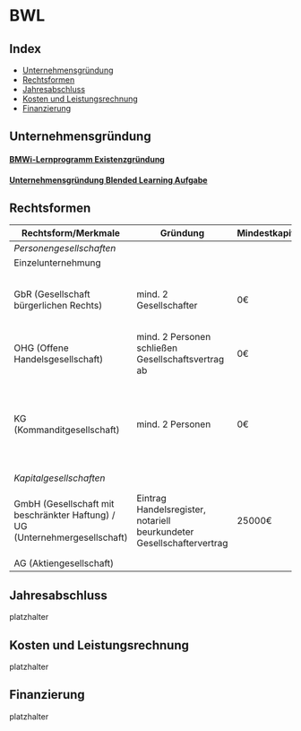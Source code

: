 # BWL


## Index

* [Unternehmensgründung](#unternehmensgründung)
* [Rechtsformen](#rechtsformen)
* [Jahresabschluss](#jahresabschluss)
* [Kosten und Leistungsrechnung](#kosten-und-leistungsrechnung)
* [Finanzierung](#finanzierung)


## Unternehmensgründung

#### [BMWi-Lernprogramm Existenzgründung](https://www.existenzgruender.de/static/etraining/existenzgruendung/index.html)

#### [Unternehmensgründung Blended Learning Aufgabe](Existenzgruendung/ExistenzgruendungAusgefuellt.pdf)


## Rechtsformen

| Rechtsform/Merkmale | Gründung | Mindestkapital | Geschäftsführung | Haftung | Gewinn | Verlust |
|-|-|-|-|-|-|-|
| _Personengesellschaften_ |
| Einzelunternehmung |  |  |  |  |  |  |
| GbR (Gesellschaft bürgerlichen Rechts) | mind. 2 Gesellschafter | 0€ | Gesellschafter führen Geschäfte gemeinsam | unmittelbar, uneingeschränkt, Gesamtschuldnerisch, auch mit Privatvermögen | gleiche Gewinnansprüche | gleichr Verluste |
| OHG (Offene Handelsgesellschaft) | mind. 2 Personen schließen Gesellschaftsvertrag ab | 0€ | jeder Mitinhaber | unbeschränkt | abhängig vom Anteil, Überschuss nach Köpfen verteilt | nach Köpfen verteilt |
| KG (Kommanditgesellschaft) | mind. 2 Personen | 0€ | vollhaftender Komplementär hate eintscheidungsrecht, teilhaftender Kommandantist hat Widerspruchsrecht bei außergewöhnlichen Geschäften | vollhaftender Komplementär mit privatvermögen, teilhaftender Kommandantist nur mit Kapitaleinlage | nach Anteilen | nach Anteilen |
| _Kapitalgesellschaften_ | 
| GmbH (Gesellschaft mit beschränkter Haftung) / UG (Unternehmergesellschaft) | Eintrag Handelsregister, notariell beurkundeter Gesellschaftervertrag | 25000€ | Gesellschafterversammlung | nur Gesellschaftsvermögen | entsprechend der Anteile | mit Gewinnen aus folgenden Geschäftsjahren oder aus Rücklagen abgedekt |
| AG (Aktiengesellschaft) |  |  |  |  |  |  |

## Jahresabschluss

platzhalter


## Kosten und Leistungsrechnung

platzhalter


## Finanzierung

platzhalter